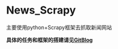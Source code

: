 # News_Scrapy
主要使用python+Scrapy框架去抓取新闻网站

**具体的任务和框架的搭建请见[GitBlog][1]**

[1]: http://liuguiyangnwpu.github.io/News-Scrapy-1/ "GitBlog"
